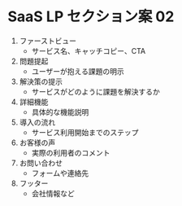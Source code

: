 # SaaS LP セクション案 02

1. ファーストビュー
   - サービス名、キャッチコピー、CTA
2. 問題提起
   - ユーザーが抱える課題の明示
3. 解決策の提示
   - サービスがどのように課題を解決するか
4. 詳細機能
   - 具体的な機能説明
5. 導入の流れ
   - サービス利用開始までのステップ
6. お客様の声
   - 実際の利用者のコメント
7. お問い合わせ
   - フォームや連絡先
8. フッター
   - 会社情報など 